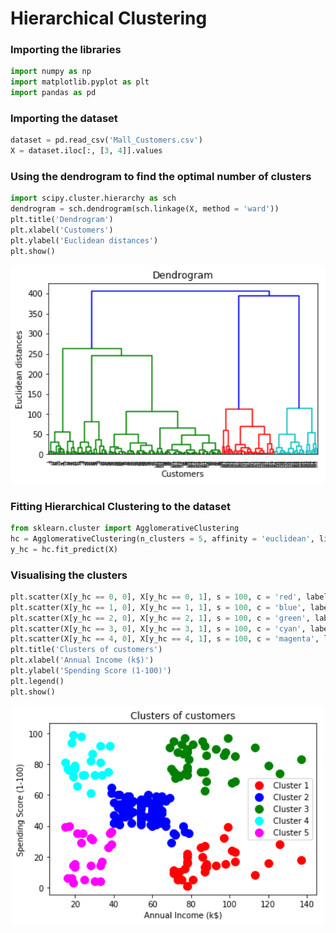 # Hierarchical Clustering

### Importing the libraries
```python
import numpy as np
import matplotlib.pyplot as plt
import pandas as pd
```

### Importing the dataset
```python
dataset = pd.read_csv('Mall_Customers.csv')
X = dataset.iloc[:, [3, 4]].values
```

### Using the dendrogram to find the optimal number of clusters
```python
import scipy.cluster.hierarchy as sch
dendrogram = sch.dendrogram(sch.linkage(X, method = 'ward'))
plt.title('Dendrogram')
plt.xlabel('Customers')
plt.ylabel('Euclidean distances')
plt.show()
```
<p align = "center">
  <img width = "1000" height = "350" src = "https://github.com/Balajisivakumar92/100_DAYS_OF_ML_CHALLENGE/blob/master/ML%20code-s/Day%2019-%20Hierarchical%20clustering/img/dendro%20gram%20result.png">
</p>

### Fitting Hierarchical Clustering to the dataset
```python
from sklearn.cluster import AgglomerativeClustering
hc = AgglomerativeClustering(n_clusters = 5, affinity = 'euclidean', linkage = 'ward')
y_hc = hc.fit_predict(X)
```

### Visualising the clusters
```python
plt.scatter(X[y_hc == 0, 0], X[y_hc == 0, 1], s = 100, c = 'red', label = 'Cluster 1')
plt.scatter(X[y_hc == 1, 0], X[y_hc == 1, 1], s = 100, c = 'blue', label = 'Cluster 2')
plt.scatter(X[y_hc == 2, 0], X[y_hc == 2, 1], s = 100, c = 'green', label = 'Cluster 3')
plt.scatter(X[y_hc == 3, 0], X[y_hc == 3, 1], s = 100, c = 'cyan', label = 'Cluster 4')
plt.scatter(X[y_hc == 4, 0], X[y_hc == 4, 1], s = 100, c = 'magenta', label = 'Cluster 5')
plt.title('Clusters of customers')
plt.xlabel('Annual Income (k$)')
plt.ylabel('Spending Score (1-100)')
plt.legend()
plt.show()
```
<p align = "center">
  <img width = "500" height = "350" src = "https://github.com/Balajisivakumar92/100_DAYS_OF_ML_CHALLENGE/blob/master/ML%20code-s/Day%2019-%20Hierarchical%20clustering/img/final%20output.png">
</p>
